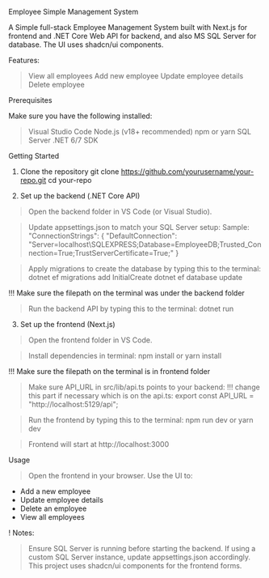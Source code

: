 Employee Simple Management System

A Simple full-stack Employee Management System built with Next.js for frontend and .NET Core Web API for backend, and also MS SQL Server for database. The UI uses shadcn/ui components.


Features:
> View all employees
> Add new employee
> Update employee details
> Delete employee


Prerequisites

Make sure you have the following installed:
> Visual Studio Code
> Node.js (v18+ recommended)
> npm or yarn
> SQL Server
> .NET 6/7 SDK


Getting Started

1. Clone the repository
   git clone https://github.com/yourusername/your-repo.git
   cd your-repo

2. Set up the backend (.NET Core API)
> Open the backend folder in VS Code (or Visual Studio).

> Update appsettings.json to match your SQL Server setup:
Sample:
"ConnectionStrings": {
  "DefaultConnection": "Server=localhost\\SQLEXPRESS;Database=EmployeeDB;Trusted_Connection=True;TrustServerCertificate=True;"
}

> Apply migrations to create the database by typing this to the terminal:
  dotnet ef migrations add InitialCreate
  dotnet ef database update

!!! Make sure the filepath on the terminal was under the backend folder

> Run the backend API by typing this to the terminal:
  dotnet run

3. Set up the frontend (Next.js)
> Open the frontend folder in VS Code.

> Install dependencies in terminal:
  npm install or yarn install

!!! Make sure the filepath on the terminal is in frontend folder

> Make sure API_URL in src/lib/api.ts points to your backend:
  !!! change this part if necessary which is on the api.ts:
  export const API_URL = "http://localhost:5129/api";

> Run the frontend by typing this to the terminal:
  npm run dev or yarn dev

> Frontend will start at http://localhost:3000

Usage

> Open the frontend in your browser.
> Use the UI to:
  - Add a new employee
  - Update employee details
  - Delete an employee
  - View all employees


! Notes:
> Ensure SQL Server is running before starting the backend.
> If using a custom SQL Server instance, update appsettings.json accordingly.
> This project uses shadcn/ui components for the frontend forms.

